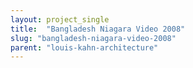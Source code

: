 ```yaml
---
layout: project_single
title:  "Bangladesh Niagara Video 2008"
slug: "bangladesh-niagara-video-2008"
parent: "louis-kahn-architecture"
---
```

 